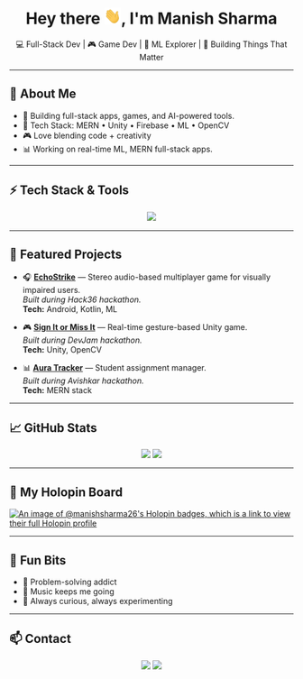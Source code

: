 <h1 align="center">
  Hey there <img src="https://raw.githubusercontent.com/ABSphreak/ABSphreak/master/gifs/Hi.gif" width="30px">, I'm Manish Sharma
</h1>

<p align="center">
  💻 Full-Stack Dev | 🎮 Game Dev | 🤖 ML Explorer | 🚀 Building Things That Matter
</p>

---

## 🚀 About Me

- 🔭 Building full-stack apps, games, and AI-powered tools.
- 🎯 Tech Stack: MERN • Unity • Firebase • ML • OpenCV
- 🎮 Love blending code + creativity
- 📊 Working on real-time ML, MERN full-stack apps.

---

## ⚡ Tech Stack & Tools

<div align="center">
  <img src="https://skillicons.dev/icons?i=react,nodejs,mongodb,unity,cs,python,opencv,firebase,git,github,vscode" />
</div>

---

## 🌟 Featured Projects

- 🎧 [**EchoStrike**](https://github.com/4SumHack36/EchoStrike) — Stereo audio-based multiplayer game for visually impaired users.  
  _Built during Hack36 hackathon._  
  **Tech:** Android, Kotlin, ML

- 🎮 [**Sign It or Miss It**](https://github.com/4SumMNNIT/SIMI) — Real-time gesture-based Unity game.  
  _Built during DevJam hackathon._  
  **Tech:** Unity, OpenCV

- 📊 [**Aura Tracker**](https://github.com/EnigmaTrio/AuraTracker) — Student assignment manager.  
  _Built during Avishkar hackathon._  
  **Tech:** MERN stack

---

## 📈 GitHub Stats

<div align="center">
  <img src="https://github-readme-stats.vercel.app/api?username=manish-sharma26&show_icons=true&theme=react&hide_border=true" />
  <img src="https://github-readme-streak-stats.herokuapp.com/?user=manish-sharma26&theme=react&hide_border=true" />
</div>

---

## 🏅 My Holopin Board

[![An image of @manishsharma26's Holopin badges, which is a link to view their full Holopin profile](https://holopin.me/manishsharma26)](https://holopin.io/@manishsharma26)

---

## 🎯 Fun Bits

- 🧠 Problem-solving addict
- 🎵 Music keeps me going
- 🏹 Always curious, always experimenting

---

## 📫 Contact

<p align="center">
  <a href="mailto:ms0417551@gmail.com"><img src="https://img.shields.io/badge/Email-D14836?style=for-the-badge&logo=gmail&logoColor=white"/></a>
  <a href="https://linkedin.com/in/manish-sharma26"><img src="https://img.shields.io/badge/LinkedIn-0077B5?style=for-the-badge&logo=linkedin&logoColor=white"/></a>
</p>

